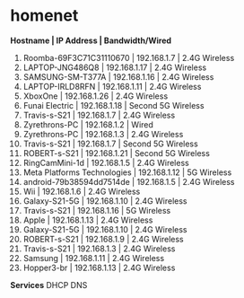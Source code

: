# homenet

**Hostname | IP Address | Bandwidth/Wired**

1. Roomba-69F3C71C31110670 | 192.168.1.7 | 2.4G Wireless
2. LAPTOP-JNG486Q8 | 192.168.1.17 | 2.4G Wireless
3. SAMSUNG-SM-T377A | 192.168.1.16 | 2.4G Wireless
4. LAPTOP-IRLD8RFN | 192.168.1.11 | 2.4G Wireless
5. XboxOne | 192.168.1.26 | 2.4G Wireless
6. Funai Electric | 192.168.1.18 | Second 5G Wireless
7. Travis-s-S21 | 192.168.1.7 | 2.4G Wireless
8. Zyrethrons-PC | 192.168.1.2 | Wired
9. Zyrethrons-PC | 192.168.1.3 | 2.4G Wireless
10. Travis-s-S21 | 192.168.1.7 | Second 5G Wireless
11. ROBERT-s-S21 | 192.168.1.21 | Second 5G Wireless
12. RingCamMini-1d | 192.168.1.5 | 2.4G Wireless
13. Meta Platforms Technologies | 192.168.1.12 | 5G Wireless
14. android-79b38594dd7514de | 192.168.1.5 | 2.4G Wireless
15. Wii | 192.168.1.6 | 2.4G Wireless
16. Galaxy-S21-5G | 192.168.1.10 | 2.4G Wireless
17. Travis-s-S21 | 192.168.1.16 | 5G Wireless
18. Apple | 192.168.1.13 | 2.4G Wireless
19. Galaxy-S21-5G | 192.168.1.10 | 2.4G Wireless
20. ROBERT-s-S21 | 192.168.1.9 | 2.4G Wireless
21. Travis-s-S21 | 192.168.1.3 | 2.4G Wireless
22. Samsung | 192.168.1.11 | 2.4G Wireless
23. Hopper3-br | 192.168.1.13 | 2.4G Wireless

**Services**
DHCP
DNS
